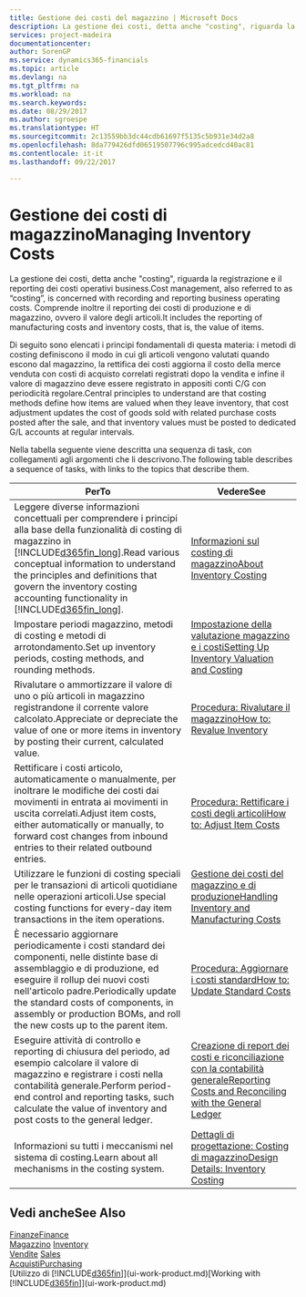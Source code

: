 ```yaml
---
title: Gestione dei costi del magazzino | Microsoft Docs
description: La gestione dei costi, detta anche "costing", riguarda la registrazione e il reporting dei costi operativi business. Comprende inoltre il reporting dei costi di produzione e di magazzino, ovvero il valore degli articoli.
services: project-madeira
documentationcenter: 
author: SorenGP
ms.service: dynamics365-financials
ms.topic: article
ms.devlang: na
ms.tgt_pltfrm: na
ms.workload: na
ms.search.keywords: 
ms.date: 08/29/2017
ms.author: sgroespe
ms.translationtype: HT
ms.sourcegitcommit: 2c13559bb3dc44cdb61697f5135c5b931e34d2a8
ms.openlocfilehash: 8da779426dfd06519507796c995adcedcd40ac81
ms.contentlocale: it-it
ms.lasthandoff: 09/22/2017

---
```

# <a name="managing-inventory-costs"></a><span data-ttu-id="ac6fd-104">Gestione dei costi di magazzino</span><span class="sxs-lookup"><span data-stu-id="ac6fd-104">Managing Inventory Costs</span></span>
<span data-ttu-id="ac6fd-105">La gestione dei costi, detta anche "costing", riguarda la registrazione e il reporting dei costi operativi business.</span><span class="sxs-lookup"><span data-stu-id="ac6fd-105">Cost management, also referred to as “costing”, is concerned with recording and reporting business operating costs.</span></span> <span data-ttu-id="ac6fd-106">Comprende inoltre il reporting dei costi di produzione e di magazzino, ovvero il valore degli articoli.</span><span class="sxs-lookup"><span data-stu-id="ac6fd-106">It includes the reporting of manufacturing costs and inventory costs, that is, the value of items.</span></span>   

<span data-ttu-id="ac6fd-107">Di seguito sono elencati i principi fondamentali di questa materia: i metodi di costing definiscono il modo in cui gli articoli vengono valutati quando escono dal magazzino, la rettifica dei costi aggiorna il costo della merce venduta con costi di acquisto correlati registrati dopo la vendita e infine il valore di magazzino deve essere registrato in appositi conti C/G con periodicità regolare.</span><span class="sxs-lookup"><span data-stu-id="ac6fd-107">Central principles to understand are that costing methods define how items are valued when they leave inventory, that cost adjustment updates the cost of goods sold with related purchase costs posted after the sale, and that inventory values must be posted to dedicated G/L accounts at regular intervals.</span></span>

<span data-ttu-id="ac6fd-108">Nella tabella seguente viene descritta una sequenza di task, con collegamenti agli argomenti che li descrivono.</span><span class="sxs-lookup"><span data-stu-id="ac6fd-108">The following table describes a sequence of tasks, with links to the topics that describe them.</span></span>

|<span data-ttu-id="ac6fd-109">**Per**</span><span class="sxs-lookup"><span data-stu-id="ac6fd-109">**To**</span></span>|<span data-ttu-id="ac6fd-110">**Vedere**</span><span class="sxs-lookup"><span data-stu-id="ac6fd-110">**See**</span></span>|  
|------------|-------------|  
|<span data-ttu-id="ac6fd-111">Leggere diverse informazioni concettuali per comprendere i principi alla base della funzionalità di costing di magazzino in [!INCLUDE[d365fin_long](includes/d365fin_long_md.md)].</span><span class="sxs-lookup"><span data-stu-id="ac6fd-111">Read various conceptual information to understand the principles and definitions that govern the inventory costing accounting functionality in [!INCLUDE[d365fin_long](includes/d365fin_long_md.md)].</span></span>|[<span data-ttu-id="ac6fd-112">Informazioni sul costing di magazzino</span><span class="sxs-lookup"><span data-stu-id="ac6fd-112">About Inventory Costing</span></span>](finance-learn-about-costing.md)|  
|<span data-ttu-id="ac6fd-113">Impostare periodi magazzino, metodi di costing e metodi di arrotondamento.</span><span class="sxs-lookup"><span data-stu-id="ac6fd-113">Set up inventory periods, costing methods, and rounding methods.</span></span>|[<span data-ttu-id="ac6fd-114">Impostazione della valutazione magazzino e i costi</span><span class="sxs-lookup"><span data-stu-id="ac6fd-114">Setting Up Inventory Valuation and Costing</span></span>](finance-set-up-inventory-valuation-and-costing.md)|
|<span data-ttu-id="ac6fd-115">Rivalutare o ammortizzare il valore di uno o più articoli in magazzino registrandone il corrente valore calcolato.</span><span class="sxs-lookup"><span data-stu-id="ac6fd-115">Appreciate or depreciate the value of one or more items in inventory by posting their current, calculated value.</span></span>|[<span data-ttu-id="ac6fd-116">Procedura: Rivalutare il magazzino</span><span class="sxs-lookup"><span data-stu-id="ac6fd-116">How to: Revalue Inventory</span></span>](inventory-how-revalue-inventory.md)|
|<span data-ttu-id="ac6fd-117">Rettificare i costi articolo, automaticamente o manualmente, per inoltrare le modifiche dei costi dai movimenti in entrata ai movimenti in uscita correlati.</span><span class="sxs-lookup"><span data-stu-id="ac6fd-117">Adjust item costs, either automatically or manually, to forward cost changes from inbound entries to their related outbound entries.</span></span>|[<span data-ttu-id="ac6fd-118">Procedura: Rettificare i costi degli articoli</span><span class="sxs-lookup"><span data-stu-id="ac6fd-118">How to: Adjust Item Costs</span></span>](inventory-how-adjust-item-costs.md)|
|<span data-ttu-id="ac6fd-119">Utilizzare le funzioni di costing speciali per le transazioni di articoli quotidiane nelle operazioni articoli.</span><span class="sxs-lookup"><span data-stu-id="ac6fd-119">Use special costing functions for every-day item transactions in the item operations.</span></span>|[<span data-ttu-id="ac6fd-120">Gestione dei costi del magazzino e di produzione</span><span class="sxs-lookup"><span data-stu-id="ac6fd-120">Handling Inventory and Manufacturing Costs</span></span>](finance-handle-inventory-and-manufacturing-costs.md)|  
|<span data-ttu-id="ac6fd-121">È necessario aggiornare periodicamente i costi standard dei componenti, nelle distinte base di assemblaggio e di produzione, ed eseguire il rollup dei nuovi costi nell'articolo padre.</span><span class="sxs-lookup"><span data-stu-id="ac6fd-121">Periodically update the standard costs of components, in assembly or production BOMs, and roll the new costs up to the parent item.</span></span>|[<span data-ttu-id="ac6fd-122">Procedura: Aggiornare i costi standard</span><span class="sxs-lookup"><span data-stu-id="ac6fd-122">How to: Update Standard Costs</span></span>](finance-how-to-update-standard-costs.md)|
|<span data-ttu-id="ac6fd-123">Eseguire attività di controllo e reporting di chiusura del periodo, ad esempio calcolare il valore di magazzino e registrare i costi nella contabilità generale.</span><span class="sxs-lookup"><span data-stu-id="ac6fd-123">Perform period-end control and reporting tasks, such calculate the value of inventory and post costs to the general ledger.</span></span>|[<span data-ttu-id="ac6fd-124">Creazione di report dei costi e riconciliazione con la contabilità generale</span><span class="sxs-lookup"><span data-stu-id="ac6fd-124">Reporting Costs and Reconciling with the General Ledger</span></span>](finance-report-costs-and-reconcile-with-the-general-ledger.md)|  
|<span data-ttu-id="ac6fd-125">Informazioni su tutti i meccanismi nel sistema di costing.</span><span class="sxs-lookup"><span data-stu-id="ac6fd-125">Learn about all mechanisms in the costing system.</span></span>|[<span data-ttu-id="ac6fd-126">Dettagli di progettazione: Costing di magazzino</span><span class="sxs-lookup"><span data-stu-id="ac6fd-126">Design Details: Inventory Costing</span></span>](design-details-inventory-costing.md)|  

## <a name="see-also"></a><span data-ttu-id="ac6fd-127">Vedi anche</span><span class="sxs-lookup"><span data-stu-id="ac6fd-127">See Also</span></span>  
 [<span data-ttu-id="ac6fd-128">Finanze</span><span class="sxs-lookup"><span data-stu-id="ac6fd-128">Finance</span></span>](finance.md)  
 <span data-ttu-id="ac6fd-129">[Magazzino](inventory-manage-inventory.md) </span><span class="sxs-lookup"><span data-stu-id="ac6fd-129">[Inventory](inventory-manage-inventory.md) </span></span>  
 <span data-ttu-id="ac6fd-130">[Vendite](sales-manage-sales.md) </span><span class="sxs-lookup"><span data-stu-id="ac6fd-130">[Sales](sales-manage-sales.md) </span></span>  
 [<span data-ttu-id="ac6fd-131">Acquisti</span><span class="sxs-lookup"><span data-stu-id="ac6fd-131">Purchasing</span></span>](purchasing-manage-purchasing.md)  
 <span data-ttu-id="ac6fd-132">[Utilizzo di [!INCLUDE[d365fin](includes/d365fin_md.md)]](ui-work-product.md)</span><span class="sxs-lookup"><span data-stu-id="ac6fd-132">[Working with [!INCLUDE[d365fin](includes/d365fin_md.md)]](ui-work-product.md)</span></span>


